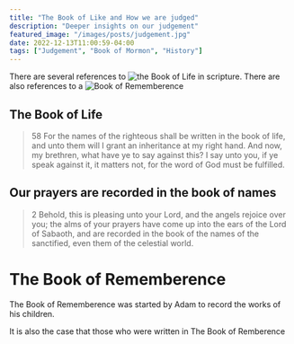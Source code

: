 ```yaml
---
title: "The Book of Like and How we are judged"
description: "Deeper insights on our judgement"
featured_image: "/images/posts/judgement.jpg"
date: 2022-12-13T11:00:59-04:00
tags: ["Judgement", "Book of Mormon", "History"]
---
```




There are several references to ![the Book of Life](https://www.churchofjesuschrist.org/study/scriptures/gs/book-of-life?lang=eng) in scripture. There are also references to a ![Book of Rememberence](https://www.churchofjesuschrist.org/study/scriptures/gs/book-of-remembrance?lang=eng)


## The Book of Life

> 58 For the names of the righteous shall be written in the book of life, and unto them will I grant an inheritance at my right hand. And now, my brethren, what have ye to say against this? I say unto you, if ye speak against it, it matters not, for the word of God must be fulfilled.


## Our prayers are recorded in the book of names


> 2 Behold, this is pleasing unto your Lord, and the angels rejoice over you; the alms of your prayers have come up into the ears of the Lord of Sabaoth, and are recorded in the book of the names of the sanctified, even them of the celestial world.


# The Book of Rememberence

The Book of Rememberence was started by Adam to record the works of his children. 

It is also the case that those who were written in The Book of Remberence






